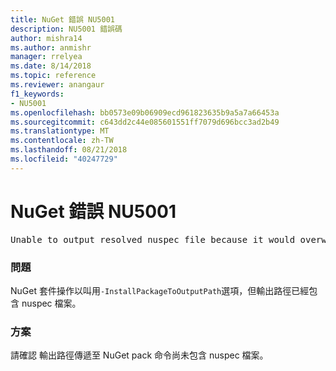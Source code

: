 ```yaml
---
title: NuGet 錯誤 NU5001
description: NU5001 錯誤碼
author: mishra14
ms.author: anmishr
manager: rrelyea
ms.date: 8/14/2018
ms.topic: reference
ms.reviewer: anangaur
f1_keywords:
- NU5001
ms.openlocfilehash: bb0573e09b06909ecd961823635b9a5a7a66453a
ms.sourcegitcommit: c643dd2c44e085601551ff7079d696bcc3ad2b49
ms.translationtype: MT
ms.contentlocale: zh-TW
ms.lasthandoff: 08/21/2018
ms.locfileid: "40247729"
---
```

# <a name="nuget-error-nu5001"></a>NuGet 錯誤 NU5001
<pre>Unable to output resolved nuspec file because it would overwrite the original at 'F:\project\project.nuspec'.</pre>

### <a name="issue"></a>問題

NuGet 套件操作以叫用`-InstallPackageToOutputPath`選項，但輸出路徑已經包含 nuspec 檔案。


### <a name="solution"></a>方案

請確認 輸出路徑傳遞至 NuGet pack 命令尚未包含 nuspec 檔案。

